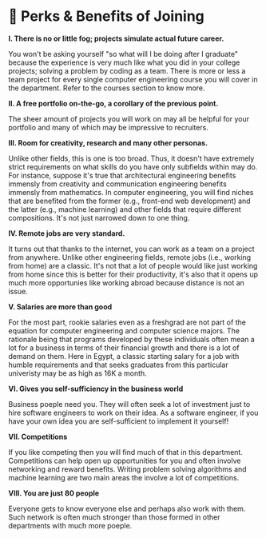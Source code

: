 # 🤩 Perks & Benefits of Joining

**I. There is no or little fog; projects simulate actual future career.**

You won't be asking yourself "so what will I be doing after I graduate" because the experience is very much like what you did in your college projects; solving a problem by coding as a team. There is more or less a team project for every single computer engineering course you will cover in the department. Refer to the courses section to know more.

**II. A free portfolio on-the-go, a corollary of the previous point.**

The sheer amount of projects you will work on may all be helpful for your portfolio and many of which may be impressive to recruiters.

**III. Room for creativity, research and many other personas.**

Unlike other fields, this is one is too broad. Thus, it doesn't have extremely strict requirements on what skills do you have only subfields within may do. For instance, suppose it's true that architectural engineering benefits immensly from creativity and communication engineering benefits immensly from mathematics. In computer engineering, you will find niches that are benefited from the former (e.g., front-end web development) and the latter (e.g., machine learning) and other fields that require different compositions. It's not just narrowed down to one thing.

**IV. Remote jobs are very standard.**

It turns out that thanks to the internet, you can work as a team on a project from anywhere. Unlike other engineering fields, remote jobs (i.e., working from home) are a classic. It's not that a lot of people would like just working from home since this is better for their productivity, it's also that it opens up much more opportunies like working abroad because distance is not an issue.

**V. Salaries are more than good**

For the most part, rookie salaries even as a freshgrad are not part of the equation for computer engineering and computer science majors. The rationale being that programs developed by these individuals often mean a lot for a business in terms of their financial growth and there is a lot of demand on them. Here in Egypt, a classic starting salary for a job with humble requirements and that seeks graduates from this particular univeristy may be as high as 16K a month.

**VI. Gives you self-sufficiency in the business world**

Business poeple need you. They will often seek a lot of investment just to hire software engineers to work on their idea. As a software engineer, if you have your own idea you are self-sufficient to implement it yourself!

**VII. Competitions**

If you like competing then you will find much of that in this department. Competitions can help open up opportunities for you and often involve networking and reward benefits. Writing problem solving algorithms and machine learning are two main areas the involve a lot of competitions.

**VIII. You are just 80 people**

Everyone gets to know everyone else and perhaps also work with them. Such network is often much stronger than those formed in other departments with much more poeple.